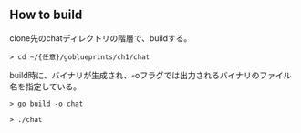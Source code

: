 ## **How to build**

clone先のchatディレクトリの階層で、buildする。

```
> cd ~/{任意}/goblueprints/ch1/chat
```

build時に、バイナリが生成され、-oフラグでは出力されるバイナリのファイル名を指定している。

```
> go build -o chat
```

```
> ./chat
```